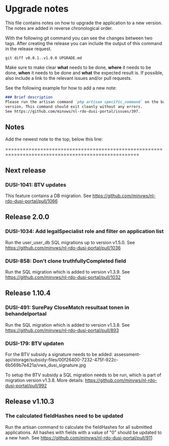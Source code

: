 # Upgrade notes

This file contains notes on how to upgrade the application to a new version.
The notes are added in reverse chronological order.

With the following git command you can see the changes between two tags. After creating the release you can include the
output of this command in the release request.

```shell
git diff v0.0.1..v1.0.0 UPGRADE.md
```

Make sure to make clear **what** needs to be done, **where** it needs to be done, **when** it needs to be done and
**what** the expected result is. If possible, also include a link to the relevant issues and/or pull requests.

See the following example for how to add a new note:

```markdown
### Brief description
Please run the artisan command `php artisan specific_command` on the backend application after upgrading to this
version. This command should exit cleanly without any errors.
See https://github.com/minvws/nl-rdo-dusi-portal/issues/397.
```

## Notes

Add the newest note to the top, below this line:

====================================================================================================

## Next release

### DUSI-1041: BTV updates

This feature contains a DB migration. See <https://github.com/minvws/nl-rdo-dusi-portal/pull/1066>

## Release 2.0.0

### DUSI-1034: Add legalSpecialist role and filter on application list

Run the user_user_db SQL migrations up to version v1.5.0. See <https://github.com/minvws/nl-rdo-dusi-portal/pull/1036>

### DUSI-858: Don't clone truthfullyCompleted field

Run the SQL migration which is added to version v1.3.9.
See <https://github.com/minvws/nl-rdo-dusi-portal/pull/1032>

## Release 1.10.4

### DUSI-491: SurePay CloseMatch resultaat tonen in behandelportaal

Run the SQL migration which is added to version v1.3.8.
See <https://github.com/minvws/nl-rdo-dusi-portal/pull/893>

### DUSI-179: BTV updaten

For the BTV subsidy a signature needs to be added:
assessment-api/storage/subsidy-files/00f26400-7232-475f-922c-6b569b7e421a/vws_dusi_signature.jpg

To setup the BTV subsidy a SQL migration needs to be run, which is part of migration version v1.3.8.
More details: <https://github.com/minvws/nl-rdo-dusi-portal/pull/992>

## Release v1.10.3

### The calculated fieldHashes need to be updated

Run the artisan command to calculate the fieldHashes for all submitted applications. All hashes with fields with a
value of "0" should be updated to a new hash.
See <https://github.com/minvws/nl-rdo-dusi-portal/pull/911>
